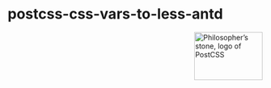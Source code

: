 # postcss-css-vars-to-less-antd

<img align="right" width="135" height="95"
  title="Philosopher’s stone, logo of PostCSS"
	src="http://postcss.github.io/postcss/logo-leftp.png">
